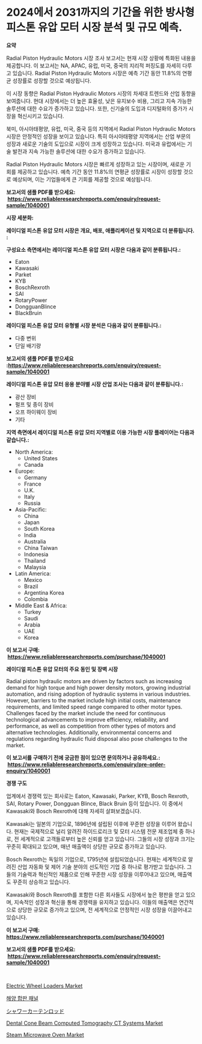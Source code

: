 <p><h1>2024에서 2031까지의 기간을 위한 방사형 피스톤 유압 모터 시장 분석 및 규모 예측.</h1></p><p><strong>요약</strong></p>
<p><p>Radial Piston Hydraulic Motors 시장 조사 보고서는 현재 시장 상황에 특화된 내용을 제공합니다. 이 보고서는 NA, APAC, 유럽, 미국, 중국의 지리적 퍼징도를 자세히 다루고 있습니다. Radial Piston Hydraulic Motors 시장은 예측 기간 동안 11.8%의 연평균 성장률로 성장할 것으로 예상됩니다.</p><p>이 시장 동향은 Radial Piston Hydraulic Motors 시장의 차세대 트렌드와 산업 동향을 보여줍니다. 현대 시장에서는 더 높은 효율성, 낮은 유지보수 비용, 그리고 지속 가능한 솔루션에 대한 수요가 증가하고 있습니다. 또한, 신기술의 도입과 디지털화의 증가가 시장을 혁신시키고 있습니다.</p><p>북미, 아시아태평양, 유럽, 미국, 중국 등의 지역에서 Radial Piston Hydraulic Motors 시장은 안정적인 성장을 보이고 있습니다. 특히 아시아태평양 지역에서는 산업 부문의 성장과 새로운 기술의 도입으로 시장이 크게 성장하고 있습니다. 미국과 유럽에서는 기술 발전과 지속 가능한 솔루션에 대한 수요가 증가하고 있습니다.</p><p>Radial Piston Hydraulic Motors 시장은 빠르게 성장하고 있는 시장이며, 새로운 기회를 제공하고 있습니다. 예측 기간 동안 11.8%의 연평균 성장률로 시장이 성장할 것으로 예상되며, 이는 기업들에게 큰 기회를 제공할 것으로 예상됩니다.</p></p>
<p><strong>보고서의 샘플 PDF를 받으세요: &nbsp;<a href="https://www.reliableresearchreports.com/enquiry/request-sample/1040001">https://www.reliableresearchreports.com/enquiry/request-sample/1040001</a></strong></p>
<p><strong>시장 세분화:</strong></p>
<p><strong> 레이디얼 피스톤 유압 모터 시장은 개요, 배포, 애플리케이션 및 지역으로 더 분류됩니다. :</strong></p>
<p><strong>구성요소 측면에서는 레이디얼 피스톤 유압 모터 시장은 다음과 같이 분류됩니다.:</strong></p>
<p><ul><li>Eaton</li><li>Kawasaki</li><li>Parket</li><li>KYB</li><li>BoschRexroth</li><li>SAI</li><li>RotaryPower</li><li>DongguanBlince</li><li>BlackBruin</li></ul></p>
<p><strong> 레이디얼 피스톤 유압 모터 유형별 시장 분석은 다음과 같이 분류됩니다.:</strong></p>
<p><ul><li>다중 변위</li><li>단일 배기량</li></ul></p>
<p><strong>보고서의 샘플 PDF를 받으세요 :<a href="https://www.reliableresearchreports.com/enquiry/request-sample/1040001">https://www.reliableresearchreports.com/enquiry/request-sample/1040001</a></strong></p>
<p><strong> 레이디얼 피스톤 유압 모터 응용 분야별 시장 산업 조사는 다음과 같이 분류됩니다.:</strong></p>
<p><ul><li>광산 장비</li><li>펄프 및 종이 장비</li><li>오프 하이웨이 장비</li><li>기타</li></ul></p>
<p><strong>지역 측면에서 레이디얼 피스톤 유압 모터 지역별로 이용 가능한 시장 플레이어는 다음과 같습니다.:</strong></p>
<p><ul>
    <li>
        North America:
        <ul>
            <li>United States</li>
            <li>Canada</li>
        </ul>
    </li>
    <li>
        Europe:
        <ul>
            <li>Germany</li>
            <li>France</li>
            <li>U.K.</li>
            <li>Italy</li>
            <li>Russia</li>
        </ul>
    </li>
    <li>
        Asia-Pacific:
        <ul>
            <li>China</li>
            <li>Japan</li>
            <li>South Korea</li>
            <li>India</li>
            <li>Australia</li>
            <li>China Taiwan</li>
            <li>Indonesia</li>
            <li>Thailand</li>
            <li>Malaysia</li>
        </ul>
    </li>
    <li>
        Latin America:
        <ul>
            <li>Mexico</li>
            <li>Brazil</li>
            <li>Argentina Korea</li>
            <li>Colombia</li>
        </ul>
    </li>
    <li>
        Middle East & Africa:
        <ul>
            <li>Turkey</li>
            <li>Saudi</li>
            <li>Arabia</li>
            <li>UAE</li>
            <li>Korea</li>
        </ul>
    </li>
    </ul></p>
<p><strong>이 보고서 구매: &nbsp;<a href="https://www.reliableresearchreports.com/purchase/1040001">https://www.reliableresearchreports.com/purchase/1040001</a></strong></p>
<p><strong>레이디얼 피스톤 유압 모터의 주요 동인 및 장벽 시장</strong></p>
<p><p>Radial piston hydraulic motors are driven by factors such as increasing demand for high torque and high power density motors, growing industrial automation, and rising adoption of hydraulic systems in various industries. However, barriers to the market include high initial costs, maintenance requirements, and limited speed range compared to other motor types. Challenges faced by the market include the need for continuous technological advancements to improve efficiency, reliability, and performance, as well as competition from other types of motors and alternative technologies. Additionally, environmental concerns and regulations regarding hydraulic fluid disposal also pose challenges to the market.</p></p>
<p><strong>이 보고서를 구매하기 전에 궁금한 점이 있으면 문의하거나 공유하세요.: &nbsp;<a href="https://www.reliableresearchreports.com/enquiry/pre-order-enquiry/1040001">https://www.reliableresearchreports.com/enquiry/pre-order-enquiry/1040001</a></strong></p>
<p><strong>경쟁 구도</strong></p>
<p><p>업계에서 경쟁력 있는 회사로는 Eaton, Kawasaki, Parker, KYB, Bosch Rexroth, SAI, Rotary Power, Dongguan Blince, Black Bruin 등이 있습니다. 이 중에서 Kawasaki와 Bosch Rexroth에 대해 자세히 살펴보겠습니다.</p><p>Kawasaki는 일본의 기업으로, 1896년에 설립된 이후에 꾸준한 성장을 이루어 왔습니다. 현재는 국제적으로 널리 알려진 하이드로리크 및 모터 시스템 전문 제조업체 중 하나로, 전 세계적으로 고객들로부터 높은 신뢰를 얻고 있습니다. 그들의 시장 성장과 크기는 꾸준히 확대되고 있으며, 매년 매출액이 상당한 규모로 증가하고 있습니다.</p><p>Bosch Rexroth는 독일의 기업으로, 1795년에 설립되었습니다. 현재는 세계적으로 알려진 산업 자동화 및 제어 기술 분야의 선도적인 기업 중 하나로 평가받고 있습니다. 그들의 기술력과 혁신적인 제품으로 인해 꾸준한 시장 성장을 이루어내고 있으며, 매출액도 꾸준히 상승하고 있습니다.</p><p>Kawasaki와 Bosch Rexroth를 포함한 다른 회사들도 시장에서 높은 평판을 얻고 있으며, 지속적인 성장과 혁신을 통해 경쟁력을 유지하고 있습니다. 이들의 매출액은 연간적으로 상당한 규모로 증가하고 있으며, 전 세계적으로 안정적인 시장 성장을 이끌어내고 있습니다.</p></p>
<p><strong>이 보고서 구매: &nbsp; <a href="https://www.reliableresearchreports.com/purchase/1040001">https://www.reliableresearchreports.com/purchase/1040001</a></strong></p>
<p><strong>보고서의 샘플 PDF를 받으세요: &nbsp;<a href="https://www.reliableresearchreports.com/enquiry/request-sample/1040001">https://www.reliableresearchreports.com/enquiry/request-sample/1040001</a></strong><strong></strong></p>
<p>&nbsp;</p>
<p><p><a href="https://view.publitas.com/reportprime-1/electric-wheel-loaders-market-research-report-the-key-to-successful-business-strategy-forecasted-for-period-from-2024-2031/">Electric Wheel Loaders Market</a></p><p><a href="https://github.com/fredrickeglers/Market-Research-Report-List-1/blob/main/31578844028.md">해양 합판 패널</a></p><p><a href="https://medium.com/@zackaryhalvorson2023/%E3%82%B7%E3%83%A3%E3%83%AF%E3%83%BC%E3%82%AB%E3%83%BC%E3%83%86%E3%83%B3%E3%83%AD%E3%83%83%E3%83%89%E5%B8%82%E5%A0%B4-%E5%B8%82%E5%A0%B4%E3%81%AEcagr-%E5%B8%82%E5%A0%B4%E3%81%AE%E3%83%88%E3%83%AC%E3%83%B3%E3%83%89-%E6%88%90%E9%95%B7%E6%88%A6%E7%95%A5%E3%81%AB%E9%96%A2%E3%81%99%E3%82%8B%E6%B4%9E%E5%AF%9F-a863b691def9">シャワーカーテンロッド</a></p><p><a href="https://issuu.com/reportprime-2/docs/dental-cone-beam-computed-tomography-ct-systems-ma">Dental Cone Beam Computed Tomography CT Systems Market</a></p><p><a href="https://github.com/Chiragrp22/Market-Research-Report-List-3/blob/main/steam-microwave-oven-market.md">Steam Microwave Oven Market</a></p></p>